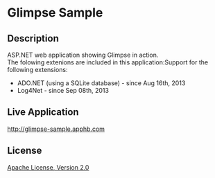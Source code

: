 Glimpse Sample
==============

Description
-
ASP.NET web application showing Glimpse in action. 
<br/>
The folowing extenions are included in this application:Support for the following extensions:
<ul>
  <li>
    ADO.NET (using a SQLite database) - since Aug 16th, 2013
  </li>
  <li>
    Log4Net - since Sep 08th, 2013
  </li>
</ul>

Live Application
-
http://glimpse-sample.apphb.com

License
-
[Apache License, Version 2.0](http://www.apache.org/licenses/LICENSE-2.0.html)
